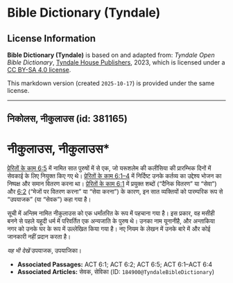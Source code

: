 # Bible Dictionary (Tyndale)

## License Information

**Bible Dictionary (Tyndale)** is based on and adapted from: _Tyndale Open Bible Dictionary_, [Tyndale House Publishers](https://tyndaleopenresources.com/), 2023, which is licensed under a [CC BY-SA 4.0 license](https://creativecommons.org/licenses/by-sa/4.0/legalcode.en).

This markdown version (created `2025-10-17`) is provided under the same license.



--------------------------------

## निकोलस, नीकुलाउस (id: 381165)

नीकुलाउस, नीकुलाउस\*
====================

[प्रेरितों के काम 6:5](https://ref.ly/Acts6:5) में नामित सात पुरुषों में से एक, जो यरूशलेम की कलीसिया की प्रारम्भिक दिनों में सेवकाई के लिए नियुक्त किए गए थे। [प्रेरितों के काम 6:1–4](https://ref.ly/Acts6:1-Acts6:4) में निर्दिष्ट उनके कर्तव्य का उद्देश्य भोजन का निष्पक्ष और समान वितरण करना था। [प्रेरितों के काम 6:1](https://ref.ly/Acts6:1) में प्रयुक्त शब्दों (“दैनिक वितरण” या “सेवा”) और [6:2](https://ref.ly/Acts6:2) (“मेजों पर वितरण करना” या “सेवा करना”) के कारण, इन सात व्यक्तियों को पारम्परिक रूप से “उपयाजक” (या “सेवक”) कहा गया है।

सूची में अन्तिम नामित नीकुलाउस को एक धर्मांतरित के रूप में पहचाना गया है। इस प्रकार, वह मसीही बनने से पहले यहूदी धर्म में परिवर्तित एक अन्यजाति के पुरुष थे। उनका नाम यूनानीहै, और अन्ताकिया नगर को उनके घर के रूप में उल्लेखित किया गया है। नए नियम के लेखन में उनके बारे में और कोई जानकारी नहीं प्रदान करता है।

*यह भी देखें* उपयाजक, उपयाजिका।

* **Associated Passages:** ACT 6:1; ACT 6:2; ACT 6:5; ACT 6:1–ACT 6:4
* **Associated Articles:** सेवक, सेविका (ID: `184900@TyndaleBibleDictionary`)

